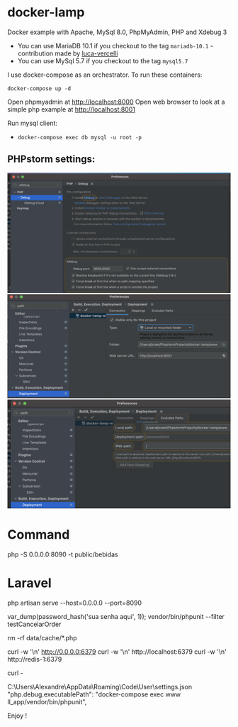 # docker-lamp

Docker example with Apache, MySql 8.0, PhpMyAdmin, PHP and Xdebug 3

- You can use MariaDB 10.1 if you checkout to the tag `mariadb-10.1` - contribution made by [luca-vercelli](https://github.com/luca-vercelli)
- You can use MySql 5.7 if you checkout to the tag `mysql5.7`

I use docker-compose as an orchestrator. To run these containers:

```
docker-compose up -d
```

Open phpmyadmin at [http://localhost:8000](http://localhost:8000)
Open web browser to look at a simple php example at [http://localhost:8001](http://localhost:8001)

Run mysql client:

- `docker-compose exec db mysql -u root -p` 

## PHPstorm settings:
![PHPStorm Xdebug port settings](doc/phpstorm-debug-port-to-9000.png?raw=true "PHPStorm Xdebug port settings")
![PHPStorm Xdebug project folder settings](doc/phpstorm-debug-project-folder.png?raw=true "PHPStorm project folder settings")
![PHPStorm Xdebug project folder server mapping](doc/phpstorm-debug-project-server-mapping.png?raw=true "Xdebug project folder server mapping")


# Command 

php -S 0.0.0.0:8090 -t public/bebidas 


# Laravel

php artisan serve --host=0.0.0.0 --port=8090

var_dump(password_hash('sua senha aqui', 1));
vendor/bin/phpunit --filter testCancelarOrder 

rm -rf data/cache/*.php  

curl -w '\n' http://0.0.0.0:6379 
curl -w '\n' http://localhost:6379 
curl -w '\n' http://redis-1:6379 

curl -


C:\Users\Alexandre\AppData\Roaming\Code\User\settings.json
"php.debug.executablePath": "docker-compose exec www ll_app/vendor/bin/phpunit",

Enjoy !
